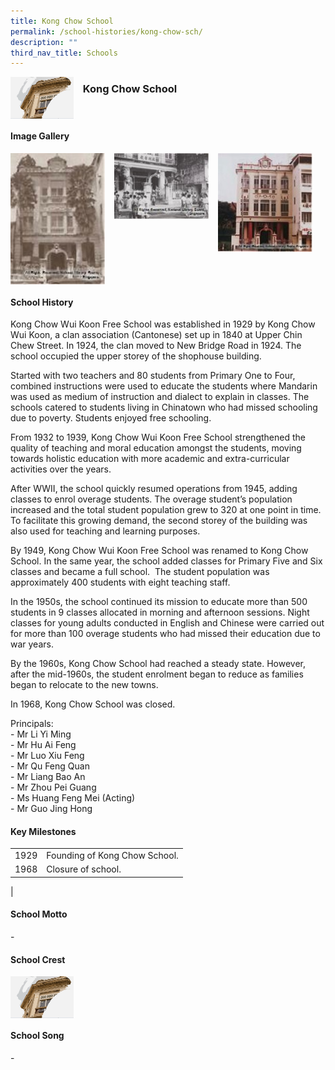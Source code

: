 ```yaml
---
title: Kong Chow School
permalink: /school-histories/kong-chow-sch/
description: ""
third_nav_title: Schools
---
```

<img src="/images/kongchowsch1.png" style="width:20%;margin-right:15px;" align = "left">

### **Kong Chow School**

<br clear="left">

#### **Image Gallery**

<p><a href="https://staging.d1yxymztqoj7qn.amplifyapp.com/images/kongchowsch2.jpg">  
<img src="/images/kongchowsch2.jpg" style="width:30%;margin-right:15px;" align = "left">
</a></p>

<p><a href="https://staging.d1yxymztqoj7qn.amplifyapp.com/images/kongchowsch3.jpg">  
<img src="/images/kongchowsch3.jpg" style="width:30%;margin-right:15px;" align = "left">
</a></p>

<p><a href="https://staging.d1yxymztqoj7qn.amplifyapp.com/images/kongchowsch4.jpg">  
<img src="/images/kongchowsch4.jpg" style="width:30%;margin-right:15px;" align = "left">
</a></p>

<br clear="left">

#### **School History**
Kong Chow Wui Koon Free School was established in 1929 by Kong Chow Wui Koon, a clan association (Cantonese) set up in 1840 at Upper Chin Chew Street. In 1924, the clan moved to New Bridge Road in 1924. The school occupied the upper storey of the shophouse building.

Started with two teachers and 80 students from Primary One to Four, combined instructions were used to educate the students where Mandarin was used as medium of instruction and dialect to explain in classes. The schools catered to students living in Chinatown who had missed schooling due to poverty. Students enjoyed free schooling.

From 1932 to 1939, Kong Chow Wui Koon Free School strengthened the quality of teaching and moral education amongst the students, moving towards holistic education with more academic and extra-curricular activities over the years.

After WWII, the school quickly resumed operations from 1945, adding classes to enrol overage students. The overage student’s population increased and the total student population grew to 320 at one point in time. To facilitate this growing demand, the second storey of the building was also used for teaching and learning purposes.

By 1949, Kong Chow Wui Koon Free School was renamed to Kong Chow School. In the same year, the school added classes for Primary Five and Six classes and became a full school.  The student population was approximately 400 students with eight teaching staff. 

In the 1950s, the school continued its mission to educate more than 500 students in 9 classes allocated in morning and afternoon sessions. Night classes for young adults conducted in English and Chinese were carried out for more than 100 overage students who had missed their education due to war years.

By the 1960s, Kong Chow School had reached a steady state. However, after the mid-1960s, the student enrolment began to reduce as families began to relocate to the new towns. 

In 1968, Kong Chow School was closed.

Principals:<br>
\- Mr Li Yi Ming<br>
\- Mr Hu Ai Feng<br>
\- Mr Luo Xiu Feng<br>
\- Mr Qu Feng Quan<br>
\- Mr Liang Bao An<br>
\- Mr Zhou Pei Guang<br>
\- Ms Huang Feng Mei (Acting)<br>
\- Mr Guo Jing Hong

#### **Key Milestones**

|  |  |
|:---:|---|
| 1929 | Founding of Kong Chow School. |
| 1968 | Closure of school. |
|

#### **School Motto**
\-

#### **School Crest**
<img src="/images/kongchowsch1.png" style="width:20%;margin-right:15px;" align = "left">

<br clear="left">

#### **School Song**
\-